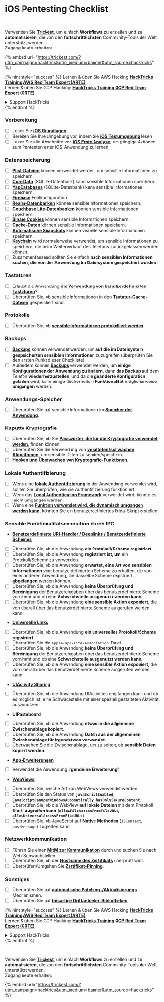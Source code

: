 # iOS Pentesting Checklist

<figure><img src="../.gitbook/assets/image (48).png" alt=""><figcaption></figcaption></figure>

\
Verwenden Sie [**Trickest**](https://trickest.com/?utm\_campaign=hacktrics\&utm\_medium=banner\&utm\_source=hacktricks), um einfach **Workflows** zu erstellen und zu **automatisieren**, die von den **fortschrittlichsten** Community-Tools der Welt unterstützt werden.\
Zugang heute erhalten:

{% embed url="https://trickest.com/?utm_campaign=hacktrics&utm_medium=banner&utm_source=hacktricks" %}

{% hint style="success" %}
Lernen & üben Sie AWS Hacking:<img src="/.gitbook/assets/arte.png" alt="" data-size="line">[**HackTricks Training AWS Red Team Expert (ARTE)**](https://training.hacktricks.xyz/courses/arte)<img src="/.gitbook/assets/arte.png" alt="" data-size="line">\
Lernen & üben Sie GCP Hacking: <img src="/.gitbook/assets/grte.png" alt="" data-size="line">[**HackTricks Training GCP Red Team Expert (GRTE)**<img src="/.gitbook/assets/grte.png" alt="" data-size="line">](https://training.hacktricks.xyz/courses/grte)

<details>

<summary>Support HackTricks</summary>

* Überprüfen Sie die [**Abonnementpläne**](https://github.com/sponsors/carlospolop)!
* **Treten Sie der** 💬 [**Discord-Gruppe**](https://discord.gg/hRep4RUj7f) oder der [**Telegram-Gruppe**](https://t.me/peass) bei oder **folgen** Sie uns auf **Twitter** 🐦 [**@hacktricks\_live**](https://twitter.com/hacktricks\_live)**.**
* **Teilen Sie Hacking-Tricks, indem Sie PRs an die** [**HackTricks**](https://github.com/carlospolop/hacktricks) und [**HackTricks Cloud**](https://github.com/carlospolop/hacktricks-cloud) GitHub-Repos senden.

</details>
{% endhint %}

### Vorbereitung

* [ ] Lesen Sie [**iOS Grundlagen**](ios-pentesting/ios-basics.md)
* [ ] Bereiten Sie Ihre Umgebung vor, indem Sie [**iOS Testumgebung**](ios-pentesting/ios-testing-environment.md) lesen
* [ ] Lesen Sie alle Abschnitte von [**iOS Erste Analyse**](ios-pentesting/#initial-analysis), um gängige Aktionen zum Pentesten einer iOS-Anwendung zu lernen

### Datenspeicherung

* [ ] [**Plist-Dateien**](ios-pentesting/#plist) können verwendet werden, um sensible Informationen zu speichern.
* [ ] [**Core Data**](ios-pentesting/#core-data) (SQLite-Datenbank) kann sensible Informationen speichern.
* [ ] [**YapDatabases**](ios-pentesting/#yapdatabase) (SQLite-Datenbank) kann sensible Informationen speichern.
* [ ] [**Firebase**](ios-pentesting/#firebase-real-time-databases) Fehlkonfiguration.
* [ ] [**Realm-Datenbanken**](ios-pentesting/#realm-databases) können sensible Informationen speichern.
* [ ] [**Couchbase Lite-Datenbanken**](ios-pentesting/#couchbase-lite-databases) können sensible Informationen speichern.
* [ ] [**Binäre Cookies**](ios-pentesting/#cookies) können sensible Informationen speichern.
* [ ] [**Cache-Daten**](ios-pentesting/#cache) können sensible Informationen speichern.
* [ ] [**Automatische Snapshots**](ios-pentesting/#snapshots) können visuelle sensible Informationen speichern.
* [ ] [**Keychain**](ios-pentesting/#keychain) wird normalerweise verwendet, um sensible Informationen zu speichern, die beim Weiterverkauf des Telefons zurückgelassen werden können.
* [ ] Zusammenfassend sollten Sie einfach **nach sensiblen Informationen suchen, die von der Anwendung im Dateisystem gespeichert wurden.**

### Tastaturen

* [ ] Erlaubt die Anwendung [**die Verwendung von benutzerdefinierten Tastaturen**](ios-pentesting/#custom-keyboards-keyboard-cache)?
* [ ] Überprüfen Sie, ob sensible Informationen in den [**Tastatur-Cache-Dateien**](ios-pentesting/#custom-keyboards-keyboard-cache) gespeichert sind.

### **Protokolle**

* [ ] Überprüfen Sie, ob [**sensible Informationen protokolliert werden**](ios-pentesting/#logs).

### Backups

* [ ] [**Backups**](ios-pentesting/#backups) können verwendet werden, um **auf die im Dateisystem gespeicherten sensiblen Informationen** zuzugreifen (überprüfen Sie den ersten Punkt dieser Checkliste).
* [ ] Außerdem können [**Backups**](ios-pentesting/#backups) verwendet werden, um **einige Konfigurationen der Anwendung zu ändern**, dann **das Backup** auf dem Telefon **wiederherzustellen**, und da die **geänderte Konfiguration** **geladen** wird, kann einige (Sicherheits-) **Funktionalität** möglicherweise **umgangen** werden.

### **Anwendungs-Speicher**

* [ ] Überprüfen Sie auf sensible Informationen im [**Speicher der Anwendung**](ios-pentesting/#testing-memory-for-sensitive-data).

### **Kaputte Kryptografie**

* [ ] Überprüfen Sie, ob Sie [**Passwörter, die für die Kryptografie verwendet werden**](ios-pentesting/#broken-cryptography), finden können.
* [ ] Überprüfen Sie die Verwendung von [**veralteten/schwachen Algorithmen**](ios-pentesting/#broken-cryptography), um sensible Daten zu senden/speichern.
* [ ] [**Hooken und Überwachen von Kryptografie-Funktionen**](ios-pentesting/#broken-cryptography).

### **Lokale Authentifizierung**

* [ ] Wenn eine [**lokale Authentifizierung**](ios-pentesting/#local-authentication) in der Anwendung verwendet wird, sollten Sie überprüfen, wie die Authentifizierung funktioniert.
* [ ] Wenn das [**Local Authentication Framework**](ios-pentesting/#local-authentication-framework) verwendet wird, könnte es leicht umgangen werden.
* [ ] Wenn eine [**Funktion verwendet wird, die dynamisch umgangen werden kann**](ios-pentesting/#local-authentication-using-keychain), könnten Sie ein benutzerdefiniertes Frida-Skript erstellen.

### Sensible Funktionalitätsexposition durch IPC

* [**Benutzerdefinierte URI-Handler / Deeplinks / Benutzerdefinierte Schemes**](ios-pentesting/#custom-uri-handlers-deeplinks-custom-schemes)
* [ ] Überprüfen Sie, ob die Anwendung **ein Protokoll/Scheme registriert**.
* [ ] Überprüfen Sie, ob die Anwendung **registriert ist, um** ein Protokoll/Scheme zu verwenden.
* [ ] Überprüfen Sie, ob die Anwendung **erwartet, eine Art von sensiblen Informationen** vom benutzerdefinierten Scheme zu erhalten, die von einer anderen Anwendung, die dasselbe Scheme registriert, **abgefangen** werden können.
* [ ] Überprüfen Sie, ob die Anwendung **keine Überprüfung und Bereinigung** der Benutzereingaben über das benutzerdefinierte Scheme vornimmt und ob eine **Schwachstelle ausgenutzt werden kann**.
* [ ] Überprüfen Sie, ob die Anwendung **eine sensible Aktion exponiert**, die von überall über das benutzerdefinierte Scheme aufgerufen werden kann.
* [**Universelle Links**](ios-pentesting/#universal-links)
* [ ] Überprüfen Sie, ob die Anwendung **ein universelles Protokoll/Scheme registriert**.
* [ ] Überprüfen Sie die `apple-app-site-association`-Datei.
* [ ] Überprüfen Sie, ob die Anwendung **keine Überprüfung und Bereinigung** der Benutzereingaben über das benutzerdefinierte Scheme vornimmt und ob eine **Schwachstelle ausgenutzt werden kann**.
* [ ] Überprüfen Sie, ob die Anwendung **eine sensible Aktion exponiert**, die von überall über das benutzerdefinierte Scheme aufgerufen werden kann.
* [**UIActivity Sharing**](ios-pentesting/ios-uiactivity-sharing.md)
* [ ] Überprüfen Sie, ob die Anwendung UIActivities empfangen kann und ob es möglich ist, eine Schwachstelle mit einer speziell gestalteten Aktivität auszunutzen.
* [**UIPasteboard**](ios-pentesting/ios-uipasteboard.md)
* [ ] Überprüfen Sie, ob die Anwendung **etwas in die allgemeine Zwischenablage kopiert**.
* [ ] Überprüfen Sie, ob die Anwendung **Daten aus der allgemeinen Zwischenablage für irgendetwas verwendet**.
* [ ] Überwachen Sie die Zwischenablage, um zu sehen, ob **sensible Daten kopiert werden**.
* [**App-Erweiterungen**](ios-pentesting/ios-app-extensions.md)
* [ ] Verwendet die Anwendung **irgendeine Erweiterung**?
* [**WebViews**](ios-pentesting/ios-webviews.md)
* [ ] Überprüfen Sie, welche Art von WebViews verwendet werden.
* [ ] Überprüfen Sie den Status von **`javaScriptEnabled`**, **`JavaScriptCanOpenWindowsAutomatically`**, **`hasOnlySecureContent`**.
* [ ] Überprüfen Sie, ob die WebView **auf lokale Dateien** mit dem Protokoll **file://** **zugreifen kann** (**`allowFileAccessFromFileURLs`, `allowUniversalAccessFromFileURLs`**).
* [ ] Überprüfen Sie, ob JavaScript auf **Native** **Methoden** (`JSContext`, `postMessage`) zugreifen kann.

### Netzwerkkommunikation

* [ ] Führen Sie einen [**MitM zur Kommunikation**](ios-pentesting/#network-communication) durch und suchen Sie nach Web-Schwachstellen.
* [ ] Überprüfen Sie, ob der [**Hostname des Zertifikats**](ios-pentesting/#hostname-check) überprüft wird.
* [ ] Überprüfen/Umgehen Sie [**Zertifikat-Pinning**](ios-pentesting/#certificate-pinning).

### **Sonstiges**

* [ ] Überprüfen Sie auf [**automatische Patching-/Aktualisierungs**](ios-pentesting/#hot-patching-enforced-updateing) Mechanismen.
* [ ] Überprüfen Sie auf [**bösartige Drittanbieter-Bibliotheken**](ios-pentesting/#third-parties).

{% hint style="success" %}
Lernen & üben Sie AWS Hacking:<img src="/.gitbook/assets/arte.png" alt="" data-size="line">[**HackTricks Training AWS Red Team Expert (ARTE)**](https://training.hacktricks.xyz/courses/arte)<img src="/.gitbook/assets/arte.png" alt="" data-size="line">\
Lernen & üben Sie GCP Hacking: <img src="/.gitbook/assets/grte.png" alt="" data-size="line">[**HackTricks Training GCP Red Team Expert (GRTE)**<img src="/.gitbook/assets/grte.png" alt="" data-size="line">](https://training.hacktricks.xyz/courses/grte)

<details>

<summary>Support HackTricks</summary>

* Überprüfen Sie die [**Abonnementpläne**](https://github.com/sponsors/carlospolop)!
* **Treten Sie der** 💬 [**Discord-Gruppe**](https://discord.gg/hRep4RUj7f) oder der [**Telegram-Gruppe**](https://t.me/peass) bei oder **folgen** Sie uns auf **Twitter** 🐦 [**@hacktricks\_live**](https://twitter.com/hacktricks\_live)**.**
* **Teilen Sie Hacking-Tricks, indem Sie PRs an die** [**HackTricks**](https://github.com/carlospolop/hacktricks) und [**HackTricks Cloud**](https://github.com/carlospolop/hacktricks-cloud) GitHub-Repos senden.

</details>
{% endhint %}

<figure><img src="../.gitbook/assets/image (48).png" alt=""><figcaption></figcaption></figure>

\
Verwenden Sie [**Trickest**](https://trickest.com/?utm\_campaign=hacktrics\&utm\_medium=banner\&utm\_source=hacktricks), um einfach **Workflows** zu erstellen und zu **automatisieren**, die von den **fortschrittlichsten** Community-Tools der Welt unterstützt werden.\
Zugang heute erhalten:

{% embed url="https://trickest.com/?utm_campaign=hacktrics&utm_medium=banner&utm_source=hacktricks" %}

